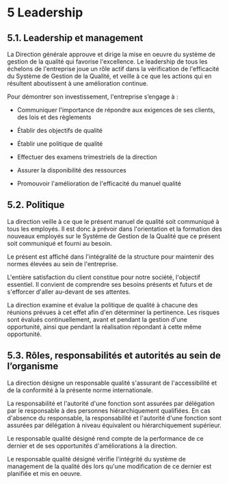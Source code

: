 # 5 Leadership

## 5.1. Leadership et management

La Direction générale approuve et dirige la mise en oeuvre du système de gestion de la qualité qui favorise l'excellence.
Le leadership de tous les échelons de l'entreprise joue un rôle actif dans la vérification de l'efficacité du Système de Gestion de la Qualité, et veille à ce que les actions qui en résultent aboutissent à une amélioration continue.


Pour démontrer son investissement, l'entreprise s’engage à :

* Communiquer l'importance de répondre aux exigences de ses clients, des lois et des règlements

* Établir des objectifs de qualité

* Établir une politique de qualité

* Effectuer des examens trimestriels de la direction

* Assurer la disponibilité des ressources

* Promouvoir l'amélioration de l'efficacité du manuel qualité


## 5.2. Politique

La direction veille à ce que le présent manuel de qualité soit communiqué à
tous les employés.
Il est donc à prévoir dans l'orientation et la formation des nouveaux employés sur
le Système de Gestion de la Qualité que ce présent soit communiqué et fourni au
besoin.

Le présent est affiché dans l'intégralité de la structure pour maintenir des
normes élevées au sein de l'entreprise.

L'entière satisfaction du client constitue pour notre société, l'objectif
essentiel. Il convient de comprendre ses besoins présents et futurs et de
s'efforcer d'aller au-devant de ses attentes.

La direction examine et évalue la politique de qualité à chacune des réunions
prévues à cet effet afin d'en déterminer la pertinence.
Les risques sont évalués continuellement, avant et pendant la gestion d'une
opportunité, ainsi que pendant la réalisation répondant à cette même
opportunité.


## 5.3. Rôles, responsabilités et autorités au sein de l’organisme

  La direction désigne un responsable qualité s'assurant de l'accessibilité et
de la conformité à la présente norme internationale.

  La responsabilité et l'autorité d'une fonction sont assurées par délégation
par le responsable à des personnes hiérarchiquement qualifiées.
En cas d'absence du responsable, la responsabilité et l'autorité d'une
fonction sont assurées par délégation à niveau équivalent ou hiérarchiquement
supérieur.

  Le responsable qualité désigné rend compte de la performance de ce dernier et
de ses opportunités d'améliorations à la direction.

  Le responsable qualité désigné vérifie l'intégrité du système de management de
la qualité dès lors qu'une modification de ce dernier est planifiée et mis en
oeuvre.
